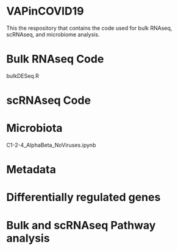 # VAPinCOVID19
This the respository that contains the code used for bulk RNAseq, scRNAseq, and microbiome analysis.

# Bulk RNAseq Code
bulkDESeq.R

# scRNAseq Code

# Microbiota
C1-2-4_AlphaBeta_NoViruses.ipynb
# Metadata

# Differentially regulated genes

# Bulk and scRNAseq Pathway analysis
